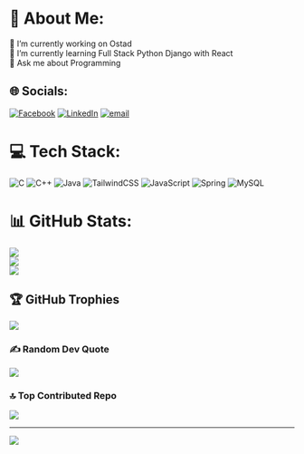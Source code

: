 # 💫 About Me:
🔭 I’m currently working on Ostad<br>🌱 I’m currently learning Full Stack Python Django with React<br>💬 Ask me about Programming <br>


## 🌐 Socials:
[![Facebook](https://img.shields.io/badge/Facebook-%231877F2.svg?logo=Facebook&logoColor=white)](https://facebook.com/nomancsediu) [![LinkedIn](https://img.shields.io/badge/LinkedIn-%230077B5.svg?logo=linkedin&logoColor=white)](https://linkedin.com/in/noman797) [![email](https://img.shields.io/badge/Email-D14836?logo=gmail&logoColor=white)](mailto:abdnoman093@gmail.com) 

# 💻 Tech Stack:
![C](https://img.shields.io/badge/c-%2300599C.svg?style=for-the-badge&logo=c&logoColor=white) ![C++](https://img.shields.io/badge/c++-%2300599C.svg?style=for-the-badge&logo=c%2B%2B&logoColor=white) ![Java](https://img.shields.io/badge/java-%23ED8B00.svg?style=for-the-badge&logo=openjdk&logoColor=white) ![TailwindCSS](https://img.shields.io/badge/tailwindcss-%2338B2AC.svg?style=for-the-badge&logo=tailwind-css&logoColor=white) ![JavaScript](https://img.shields.io/badge/javascript-%23323330.svg?style=for-the-badge&logo=javascript&logoColor=%23F7DF1E) ![Spring](https://img.shields.io/badge/spring-%236DB33F.svg?style=for-the-badge&logo=spring&logoColor=white) ![MySQL](https://img.shields.io/badge/mysql-4479A1.svg?style=for-the-badge&logo=mysql&logoColor=white)
# 📊 GitHub Stats:
![](https://github-readme-stats.vercel.app/api?username=noman797&theme=dark&hide_border=false&include_all_commits=true&count_private=true)<br/>
![](https://nirzak-streak-stats.vercel.app/?user=noman797&theme=dark&hide_border=false)<br/>
![](https://github-readme-stats.vercel.app/api/top-langs/?username=noman797&theme=dark&hide_border=false&include_all_commits=true&count_private=true&layout=compact)

## 🏆 GitHub Trophies
![](https://github-profile-trophy.vercel.app/?username=noman797&theme=radical&no-frame=false&no-bg=false&margin-w=4)

### ✍️ Random Dev Quote
![](https://quotes-github-readme.vercel.app/api?type=horizontal&theme=radical)

### 🔝 Top Contributed Repo
![](https://github-contributor-stats.vercel.app/api?username=noman797&limit=5&theme=dark&combine_all_yearly_contributions=true)

---
[![](https://visitcount.itsvg.in/api?id=noman797&icon=0&color=0)](https://visitcount.itsvg.in)

<!-- Proudly created with GPRM ( https://gprm.itsvg.in ) -->
